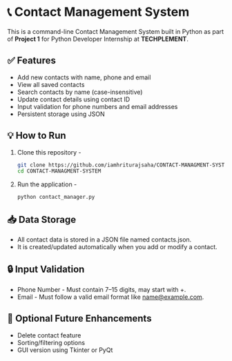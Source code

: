 # 📞 Contact Management System

This is a command-line Contact Management System built in Python as part of **Project 1** for Python Developer Internship at **TECHPLEMENT**.

## ✅ Features

- Add new contacts with name, phone and email
- View all saved contacts
- Search contacts by name (case-insensitive)
- Update contact details using contact ID
- Input validation for phone numbers and email addresses
- Persistent storage using JSON

## 💡 How to Run

1. Clone this repository -

   ```bash
   git clone https://github.com/iamhriturajsaha/CONTACT-MANAGMENT-SYSTEM.git
   cd CONTACT-MANAGMENT-SYSTEM
   
2. Run the application -
   ```bash
   python contact_manager.py


## 📥 Data Storage

- All contact data is stored in a JSON file named contacts.json.
- It is created/updated automatically when you add or modify a contact.


## 🔒 Input Validation

- Phone Number - Must contain 7–15 digits, may start with +.
- Email - Must follow a valid email format like name@example.com.


## 🚀 Optional Future Enhancements

- Delete contact feature
- Sorting/filtering options
- GUI version using Tkinter or PyQt
